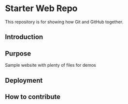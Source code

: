 # Starter Web Repo

This repository is for showing how Git and GitHub together.

## Introduction

## Purpose

Sample website with plenty of files for demos

## Deployment

## How to contribute


